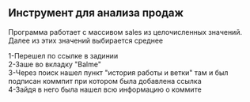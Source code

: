 <h2>Инструмент для анализа продаж</h2>
<p>Программа работает с массивом sales из целочисленных значений.<br>Далее из этих значений выбирается среднее</p>


<p>1-Перешел по ссылке в задинии<br>2-Заше во вкладку "Balme"<br>3-Через поиск нашел пункт "история работы и ветки" там и был подписан коммпит при котором была добавлена ссылка<br>4-Зайдя в него была нашел всю информацию о коммите</p>
